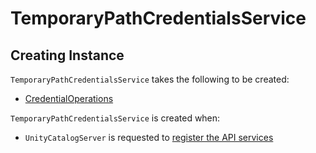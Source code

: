 # TemporaryPathCredentialsService

## Creating Instance

`TemporaryPathCredentialsService` takes the following to be created:

* <span id="credentialOps"> [CredentialOperations](CredentialOperations.md)

`TemporaryPathCredentialsService` is created when:

* `UnityCatalogServer` is requested to [register the API services](UnityCatalogServer.md#addServices)
